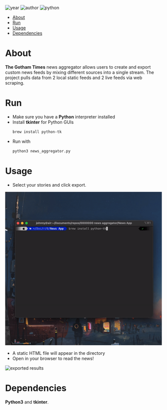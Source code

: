 ![year](https://img.shields.io/badge/Year-2019-lightgrey?style=plastic)
![author](https://img.shields.io/badge/Author-Johnny%20Madigan-yellow?style=plastic)
![python](https://img.shields.io/badge/Python-informational?style=plastic&logo=python)

- [About](#about)
- [Run](#run)
- [Usage](#usage)
- [Dependencies](#dependencies)

# **About**
**The Gotham Times** news aggregator allows users to create and export custom news feeds by mixing different sources into a single stream. The project pulls data from 2 local static feeds and 2 live feeds via web scraping.

# **Run**
- Make sure you have a **Python** interpreter installed
- Install **tkinter** for Python GUIs
   ```sh
   brew install python-tk
   ```
- Run with
   ```sh
   python3 news_aggregator.py
   ```

# **Usage**
- Select your stories and click export.

![project running animation](/readme-img/demonstration.gif)

- A static HTML file will appear in the directory
- Open in your browser to read the news!

![exported results](/readme-img/result.gif)

# **Dependencies**
**Python3** and **tkinter**.

